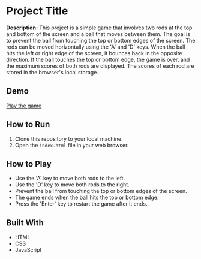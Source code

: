 # Project Title

**Description:** This project is a simple game that involves two rods at the top and bottom of the screen and a ball that moves between them. The goal is to prevent the ball from touching the top or bottom edges of the screen. The rods can be moved horizontally using the 'A' and 'D' keys. When the ball hits the left or right edge of the screen, it bounces back in the opposite direction. If the ball touches the top or bottom edge, the game is over, and the maximum scores of both rods are displayed. The scores of each rod are stored in the browser's local storage.

## Demo

[Play the game]( https://narendar14082000.github.io/PingPongGame/)

## How to Run

1. Clone this repository to your local machine.
2. Open the `index.html` file in your web browser.

## How to Play

- Use the 'A' key to move both rods to the left.
- Use the 'D' key to move both rods to the right.
- Prevent the ball from touching the top or bottom edges of the screen.
- The game ends when the ball hits the top or bottom edge.
- Press the 'Enter' key to restart the game after it ends.

## Built With

- HTML
- CSS
- JavaScript


